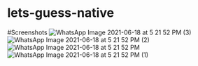 # lets-guess-native
#Screenshots
![WhatsApp Image 2021-06-18 at 5 21 52 PM (3)](https://user-images.githubusercontent.com/43717503/122557397-5d8ba900-d05a-11eb-85fd-c93a3ea9845e.jpeg)
![WhatsApp Image 2021-06-18 at 5 21 52 PM (2)](https://user-images.githubusercontent.com/43717503/122557395-5cf31280-d05a-11eb-9d03-7416040b9c00.jpeg)
![WhatsApp Image 2021-06-18 at 5 21 52 PM](https://user-images.githubusercontent.com/43717503/122557387-59f82200-d05a-11eb-97ce-6c4270eda946.jpeg)
![WhatsApp Image 2021-06-18 at 5 21 52 PM (1)](https://user-images.githubusercontent.com/43717503/122557391-5c5a7c00-d05a-11eb-9785-3d4a93faf432.jpeg)



